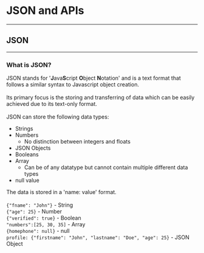 # JSON and APIs
***
## JSON
***
### What is JSON?

JSON stands for '**J**ava**S**cript **O**bject **N**otation' and is a text format that follows a similar syntax to Javascript object creation.  
<br>
Its primary focus is the storing and transferring of data which can be easily achieved due to its text-only format.  
<br>
JSON can store the following data types:  
* Strings
* Numbers
  * No distinction between integers and floats
* JSON Objects
* Booleans
* Array 
  * Can be of any datatype but cannot contain multiple different data types
* null value

The data is stored in a 'name: value' format.  
<br>
`{"fname": "John"}` - String  
`{"age": 25}` - Number  
`{"verified": true}` - Boolean  
`"numbers":[25, 30, 35]` - Array  
`{homephone": null}` - null  
`profile: {"firstname": "John", "lastname": "Doe", "age": 25}` - JSON Object
